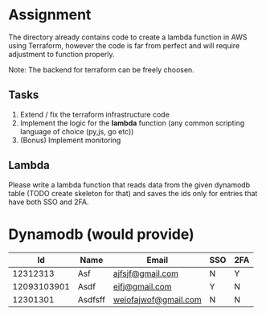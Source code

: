 # Assignment

The directory already contains code to create a lambda function in AWS using Terraform, however
the code is far from perfect and will require adjustment to function properly.

Note: The backend for terraform can be freely choosen.

## Tasks

1. Extend / fix the terraform infrastructure code
2. Implement the logic for the **lambda** function (any common scripting language of choice (py,js, go etc))
3. (Bonus) Implement monitoring

## Lambda 

Please write a lambda function that reads data from the given dynamodb table (TODO create skeleton for that) and saves the ids
only for entries that have both SSO and 2FA.

# Dynamodb (would provide)

| Id  | Name  | Email  | SSO  | 2FA  |
|---|---|---|---|---|
| 12312313  | Asf  | ajfsjf@gmail.com  | N | Y  |
| 12093103901 | Asdf | eifj@gmail.com   | Y | N  |
| 12301301  | Asdfsff  | weiofajwof@gmail.com  | N  | N  |